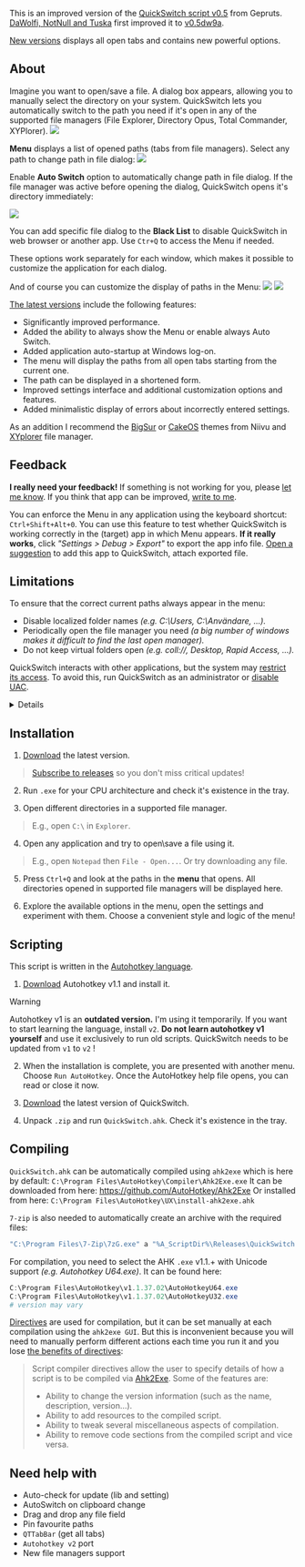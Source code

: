 This is an improved version of the [QuickSwitch script v0.5](https://github.com/gepruts/QuickSwitch) from Gepruts. [DaWolfi, NotNull and Tuska](https://www.voidtools.com/forum/viewtopic.php?t=9881) first improved it to [v0.5dw9a](https://www.voidtools.com/forum/download/file.php?id=2235).

[New versions](https://github.com/JoyHak/QuickSwitch/releases) displays all open tabs and contains new powerful options. 

## About

Imagine you want to open/save a file. A dialog box appears, allowing you to manually select the directory on your system. QuickSwitch lets you automatically switch to the path you need if it's open in any of the supported file managers (File Explorer, Directory Opus, Total Commander, XYPlorer). 
![](https://github.com/JoyHak/QuickSwitch/blob/main/Images/white.png)

**Menu** displays a list of opened paths (tabs from file managers). Select any path to change path in file dialog:
![](https://github.com/JoyHak/QuickSwitch/blob/main/Images/menu.gif)

Enable **Auto Switch** option to automatically change path in file dialog. If the file manager was active before opening the dialog, QuickSwitch opens it's directory immediately:

![](https://github.com/JoyHak/QuickSwitch/blob/main/Images/autoswitch.gif)

You can add specific file dialog to the **Black List** to disable QuickSwitch in web browser or another app. Use `Ctr+Q` to access the Menu if needed.

These options work separately for each window, which makes it possible to customize the application for each dialog.

And of course you can customize the display of paths in the Menu:
![](https://github.com/JoyHak/QuickSwitch/blob/main/Images/settings.png)
![](https://github.com/JoyHak/QuickSwitch/blob/main/Images/settings.gif)

[The latest versions](https://github.com/JoyHak/QuickSwitch/releases) include the following features:

- Significantly improved performance.
- Added the ability to always show the Menu or enable always Auto Switch.
- Added application auto-startup at Windows log-on.
- The menu will display the paths from all open tabs starting from the current one. 
- The path can be displayed in a shortened form.
- Improved settings interface and additional customization options and features.
- Added minimalistic display of errors about incorrectly entered settings.

As an addition I recommend the [BigSur](https://www.deviantart.com/niivu/art/Big-Sur-2-Windows-10-Themes-861727886) or [CakeOS](https://www.deviantart.com/niivu/art/cakeOS-2-0-for-Windows-11-953541433) themes from Niivu and [XYplorer](https://www.xyplorer.com/index.php) file manager.


## Feedback

**I really need your feedback!** If something is not working for you, please [let me know](https://github.com/JoyHak/QuickSwitch/issues/new?template=bug-report.yaml). If you think that app can be improved, [write to me](https://github.com/JoyHak/QuickSwitch/issues/new?template=feature-request.yaml).

You can enforce the Menu in any application using the keyboard shortcut: `Ctrl+Shift+Alt+0`. You can use this feature to test whether QuickSwitch is working correctly in the (target) app in which Menu appears. **If it really works**, click _"Settings > Debug > Export"_ to export the app info file. [Open a suggestion](https://github.com/JoyHak/QuickSwitch/issues/new?template=feature-request.yaml) to add this app to QuickSwitch, attach exported file. 

## Limitations

To ensure that the correct current paths always appear in the menu:
- Disable localized folder names *(e.g. C:\Users, C:\Användare, ...).*                       
- Periodically open the file manager you need *(a big number of windows makes it difficult to find the last open manager).*
- Do not keep virtual folders open *(e.g. coll://, Desktop, Rapid Access, ...).*

QuickSwitch interacts with other applications, but the system may [restrict its access](https://learn.microsoft.com/en-us/previous-versions/windows/it-pro/windows-10/security/threat-protection/security-policy-settings/user-account-control-allow-uiaccess-applications-to-prompt-for-elevation-without-using-the-secure-desktop). To avoid this, run QuickSwitch as an administrator or [disable UAC](https://superuser.com/a/1773044).

<details><summary>Details</summary>

QuickSwitch is written in AutoHotkey, which uses WinAPI. It sends messages to other file managers and receives information about the current file dialog and its contents. For these actions to work correctly, it is required that **the target process is not running as an administrator** or QuickSwitch is running with UI access (if it is not a compiled `.ahk` file) or as an administrator. The reason for this is [UIPI](https://learn.microsoft.com/en-us/previous-versions/windows/it-pro/windows-10/security/threat-protection/security-policy-settings/user-account-control-allow-uiaccess-applications-to-prompt-for-elevation-without-using-the-secure-desktop):

> User Interface Privilege Isolation (UIPI) implements restrictions in the Windows subsystem that prevent lower-privilege applications from sending messages or installing hooks in higher-privilege processes. Higher-privilege applications are permitted to send messages to lower-privilege processes. UIPI doesn't interfere with or change the behavior of messages between applications at the same privilege (or integrity) level.

</details>

## Installation

1. [Download](https://github.com/JoyHak/QuickSwitch/releases) the latest version.

> [Subscribe to releases](https://docs.github.com/en/account-and-profile/managing-subscriptions-and-notifications-on-github/setting-up-notifications/about-notifications#notifications-and-subscriptions) so you don't miss critical updates!

2. Run `.exe` for your CPU architecture and check it's existence in the tray.

3. Open different directories in a supported file manager.

> E.g., open `C:\` in `Explorer`.

4. Open any application and try to open\save a file using it.

> E.g., open `Notepad` then `File - Open...`. Or try downloading any file.

5. Press `Ctrl+Q` and look at the paths in the **menu** that opens. All directories opened in supported file managers will be displayed here.

6. Explore the available options in the menu, open the settings and experiment with them. Choose a convenient style and logic of the menu!

## Scripting

This script is written in the [Autohotkey language](https://en.m.wikipedia.org/wiki/AutoHotkey).

1. [Download](https://www.autohotkey.com/download/) Autohotkey v1.1 and install it. 

> [!WARNING]
> Autohotkey v1 is an **outdated version.** I'm using it temporarily. If you want to start learning the language, install `v2`. **Do not learn autohotkey v1 yourself** and use it exclusively to run old scripts. QuickSwitch needs to be updated from `v1` to `v2` !

2. When the installation is complete, you are presented with another menu. Choose `Run AutoHotkey`.
Once the AutoHotkey help file opens, you can read or close it now. 

3. [Download](https://github.com/JoyHak/QuickSwitch/releases) the latest version of QuickSwitch.
5.  Unpack `.zip` and run `QuickSwitch.ahk`. Check it's existence in the tray.

## Compiling	

`QuickSwitch.ahk` can be automatically compiled using `ahk2exe` which is here by default: `C:\Program Files\AutoHotkey\Compiler\Ahk2Exe.exe` 
It can be downloaded from here: https://github.com/AutoHotkey/Ahk2Exe
Or installed from here: `C:\Program Files\AutoHotkey\UX\install-ahk2exe.ahk`

`7-zip` is also needed to automatically create an archive with the required files: 

```powershell
"C:\Program Files\7-Zip\7zG.exe" a "%A_ScriptDir%\Releases\QuickSwitch 1.0".zip -tzip -sae -- "%A_ScriptDir%\QuickSwitch.ahk" "%A_ScriptDir%\Lib" "%A_ScriptDir%\QuickSwitch.ico"
```

For compilation, you need to select the AHK `.exe` v1.1.+ with Unicode support *(e.g. Autohotkey U64.exe)*. It can be found here:
```powershell
C:\Program Files\AutoHotkey\v1.1.37.02\AutoHotkeyU64.exe
C:\Program Files\AutoHotkey\v1.1.37.02\AutoHotkeyU32.exe
# version may vary
```

[Directives](https://www.autohotkey.com/docs/v1/misc/Ahk2ExeDirectives.htm#Bin) are used for compilation, but it can be set manually at each compilation using the `ahk2exe GUI`. But this is inconvenient because you will need to manually perform different actions each time you run it and you lose [the benefits of directives](https://www.autohotkey.com/docs/v1/misc/Ahk2ExeDirectives.htm#SetProp):

> Script compiler directives allow the user to specify details of how a script is to be compiled via [Ahk2Exe](https://www.autohotkey.com/docs/v1/Scripts.htm#ahk2exe). Some of the features are:
>
> - Ability to change the version information (such as the name, description, version...).
> - Ability to add resources to the compiled script.
> - Ability to tweak several miscellaneous aspects of compilation.
> - Ability to remove code sections from the compiled script and vice versa.

## Need help with
- Auto-check for update (lib and setting)
- AutoSwitch on clipboard change
- Drag and drop any file field
- Pin favourite paths
- `QTTabBar` (get all tabs)
- `Autohotkey v2` port
- New file managers support
